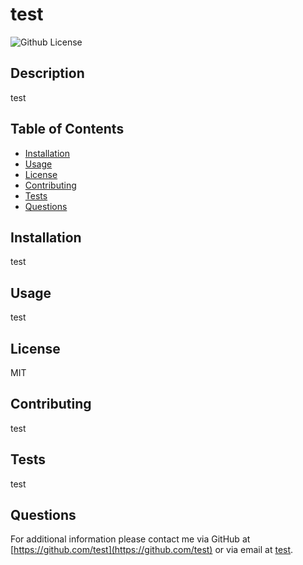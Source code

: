 # test
![Github License](https://img.shields.io/badge/License-MIT-yellow.svg)
## Description
test
## Table of Contents
* [Installation](#Installation)
* [Usage](#Usage)
* [License](#License)
* [Contributing](#Contributing)
* [Tests](#Tests)
* [Questions](#Questions)
## Installation
test
## Usage
test
## License
MIT
## Contributing
test
## Tests
test
## Questions
For additional information please contact me via GitHub at [https://github.com/test](https://github.com/test) or via email at [test](mailto:test?subject=[GitHub]%README%Generator).
